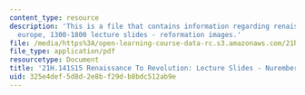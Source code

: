 ```yaml
---
content_type: resource
description: 'This is a file that contains information regarding renaissance to revolution:
  europe, 1300-1800 lecture slides - reformation images.'
file: /media/https%3A/open-learning-course-data-rc.s3.amazonaws.com/21h-141-renaissance-to-revolution-europe-1300-1800-spring-2015/325e4def5d8d2e8bf29db8bdc512ab9e_MIT21H_141S15_Reformation.pdf
file_type: application/pdf
resourcetype: Document
title: '21H.141S15 Renaissance To Revolution: Lecture Slides - Nuremberg Chronicle'
uid: 325e4def-5d8d-2e8b-f29d-b8bdc512ab9e
---
```

